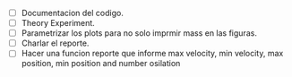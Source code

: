 - [ ] Documentacion del codigo.
- [ ] Theory Experiment.
- [ ] Parametrizar los plots para no solo imprmir mass en las figuras.
- [ ] Charlar el reporte.
- [ ] Hacer una funcion reporte que informe max velocity, min velocity, max position, min position and number osilation
